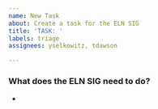 ```yaml
---
name: New Task
about: Create a task for the ELN SIG
title: 'TASK: '
labels: triage
assignees: yselkowitz, tdawson

---
```

### What does the ELN SIG need to do?
*
